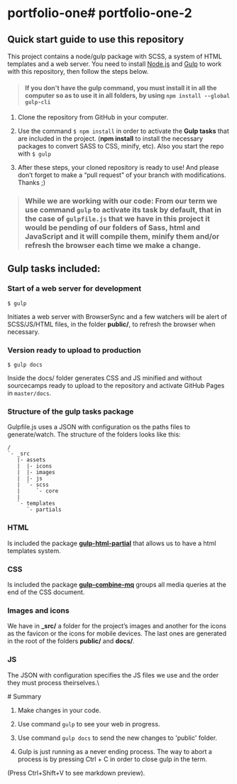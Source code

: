 # portfolio-one# portfolio-one-2

## Quick start guide to use this repository

This project contains a node/gulp package with SCSS, a system of HTML templates and a web server. You need to install [Node.js](https://nodejs.org/) and [Gulp](https://gulpjs.com) to work with this repository, then follow the steps below.

>#### If you don't have the gulp command, you must install it in all the computer so as to use it in all folders, by using `npm install --global gulp-cli`

1. Clone the repository from GitHub in your computer.

2. Use the command `$ npm install` in order to activate the **Gulp tasks** that are included in the project. (**npm install** to install the necessary packages to convert SASS to CSS, minify, etc). Also you start the repo with `$ gulp`

3. After these steps, your cloned repository is ready to use! And please don’t forget to make a “pull request” of your branch with modifications. Thanks ;)

> ### While we are working with our code: From our term we use command `gulp` to activate its task by default, that in the case of `gulpfile.js` that we have in this project it would be pending of our folders of Sass, html and JavaScript and it will compile them, minify them and/or refresh the browser each time we make a change.

## Gulp tasks included:

### Start of a web server for development
```
$ gulp
```
Initiates a web server with BrowserSync and a few watchers will be alert of SCSS/JS/HTML files, in the folder **public/**, to refresh the browser when necessary.

### Version ready to upload to production
```
$ gulp docs
```
Inside the docs/ folder generates CSS and JS minified and without sourcecamps ready to upload to the repository and activate GitHub Pages in `master/docs`.

### Structure of the gulp tasks package
Gulpfile.js uses a JSON with configuration os the paths files to generate/watch.
The structure of the folders looks like this:
```
/
`- _src
   |- assets
   |  |- icons
   |  |- images
   |  |- js
   |  `- scss
   |     `- core
   |
   `- templates
      `- partials

```

### HTML
Is included the package [**gulp-html-partial**](https://www.npmjs.com/package/gulp-html-partial) that allows us to have a html templates system.

### CSS
Is included the package [**gulp-combine-mq**](https://www.npmjs.com/package/gulp-combine-mq) groups all media queries at the end of the CSS document.

### Images and icons
We have in **_src/** a folder for the project’s images and another for the icons as the favicon  or the icons for mobile devices. The last ones are generated in the root of the folders **public/** and **docs/**.

### JS
The JSON with configuration specifies the JS files we use and the order they must process theirselves.\


# Summary

1. Make changes in your code.

2. Use command ```gulp``` to see your web in progress.

3. Use command ```gulp docs``` to send the new changes to 'public' folder.

4. Gulp is just running as a never ending process. The way to abort a process is by pressing Ctrl + C in order to close gulp in the term.

(Press Ctrl+Shift+V to see markdown preview).
